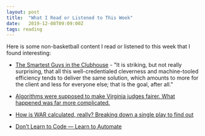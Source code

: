 ```yaml
---
layout: post
title:  "What I Read or Listened to This Week"
date:   2019-12-08T09:09:00Z
tags: reading
---
```

Here is some non-basketball content I read or listened to this week that I found interesting:


* [The Smartest Guys in the Clubhouse](https://newrepublic.com/article/155863/houston-astros-cheaters-2017-world-series-mckinsey-problem) - "It is striking, but not really surprising, that all this well-credentialed cleverness and machine-tooled efficiency tends to deliver the same solution, which amounts to more for the client and less for everyone else; that is the goal, after all."

* [Algorithms were supposed to make Virginia judges fairer. What happened was far more complicated.](https://www.washingtonpost.com/business/2019/11/19/algorithms-were-supposed-make-virginia-judges-more-fair-what-actually-happened-was-far-more-complicated/)

* [How is WAR calculated, really? Breaking down a single play to find out](https://www.espn.com/mlb/story/_/id/28210701/how-war-calculated-really-breaking-single-play-find-out)

* [Don’t Learn to Code — Learn to Automate](https://daedtech.com/dont-learn-to-code-learn-to-automate/)
